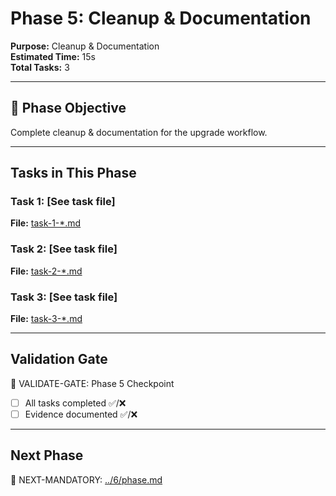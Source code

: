 # Phase 5: Cleanup & Documentation

**Purpose:** Cleanup & Documentation  
**Estimated Time:** 15s  
**Total Tasks:** 3

---

## 🎯 Phase Objective

Complete cleanup & documentation for the upgrade workflow.

---

## Tasks in This Phase

### Task 1: [See task file]
**File:** [task-1-*.md](task-1-*.md)  

### Task 2: [See task file]
**File:** [task-2-*.md](task-2-*.md)  

### Task 3: [See task file]
**File:** [task-3-*.md](task-3-*.md)  

---

## Validation Gate

🛑 VALIDATE-GATE: Phase 5 Checkpoint

- [ ] All tasks completed ✅/❌
- [ ] Evidence documented ✅/❌

---

## Next Phase

🎯 NEXT-MANDATORY: [../6/phase.md](../6/phase.md)
